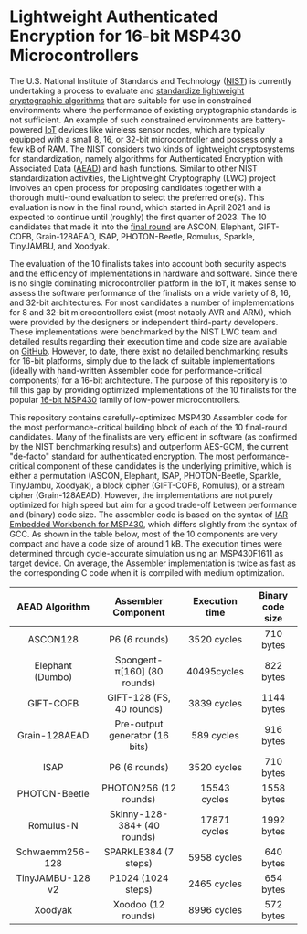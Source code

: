 # Lightweight Authenticated Encryption for 16-bit MSP430 Microcontrollers

The U.S. National Institute of Standards and Technology ([NIST](https://www.nist.gov)) is currently undertaking a process to evaluate and [standardize lightweight cryptographic algorithms](https://csrc.nist.gov/Projects/lightweight-cryptography) that are suitable for use in constrained environments where the performance of existing cryptographic standards is not sufficient. An example of such constrained environments are battery-powered [IoT](https://en.wikipedia.org/wiki/Internet_of_things) devices like wireless sensor nodes, which are typically equipped with a small 8, 16, or 32-bit microcontroller and possess only a few kB of RAM. The NIST considers two kinds of lightweight cryptosystems for standardization, namely algorithms for Authenticated Encryption with Associated Data ([AEAD](https://en.wikipedia.org/wiki/Authenticated_encryption)) and hash functions. Similar to other NIST standardization activities, the Lightweight Cryptography (LWC) project involves an open process for proposing candidates together with a thorough multi-round evaluation to select the preferred one(s). This evaluation is now in the final round, which started in April 2021 and is expected to continue until (roughly) the first quarter of 2023. The 10 candidates that made it into the [final round](https://csrc.nist.gov/News/2021/lightweight-crypto-finalists-announced) are ASCON, Elephant, GIFT-COFB, Grain-128AEAD, ISAP, PHOTON-Beetle, Romulus, Sparkle, TinyJAMBU, and Xoodyak.

The evaluation of the 10 finalists takes into account both security aspects and the efficiency of implementations in hardware and software. Since there is no single dominating microcontroller platform in the IoT, it makes sense to assess the software performance of the finalists on a wide variety of 8, 16, and 32-bit architectures. For most candidates a number of implementations for 8 and 32-bit microcontrollers exist (most notably AVR and ARM), which were provided by the designers or independent third-party developers. These implementations were benchmarked by the NIST LWC team and detailed results regarding their execution time and code size are available on [GitHub](https://github.com/usnistgov/Lightweight-Cryptography-Benchmarking). However, to date, there exist no detailed benchmarking results for 16-bit platforms, simply due to the lack of suitable implementations (ideally with hand-written Assembler code for performance-critical components) for a 16-bit architecture. The purpose of this repository is to fill this gap by providing optimized implementations of the 10 finalists for the popular [16-bit MSP430](https://en.wikipedia.org/wiki/TI_MSP430) family of low-power microcontrollers.

This repository contains carefully-optimized MSP430 Assembler code for the most performance-critical building block of each of the 10 final-round candidates. Many of the finalists are very efficient in software (as confirmed by the NIST benchmarking results) and outperform AES-GCM, the current "de-facto" standard for authenticated encryption. The most performance-critical component of these candidates is the underlying primitive, which is either a permutation (ASCON, Elephant, ISAP, PHOTON-Beetle, Sparkle, TinyJambu, Xoodyak), a block cipher (GIFT-COFB, Romulus), or a stream cipher (Grain-128AEAD). However, the implementations are not purely optimized for high speed but aim for a good trade-off between performance and (binary) code size. The assembler code is based on the syntax of [IAR Embedded Workbench for MSP430](https://www.iar.com/products/architectures/iar-embedded-workbench-for-msp430/), which differs slightly from the syntax of GCC. As shown in the table below, most of the 10 components are very compact and have a code size of around 1 kB. The execution times were determined through cycle-accurate simulation using an MSP430F1611 as target device. On average, the Assembler implementation is twice as fast as the corresponding C code when it is compiled with medium optimization.

| AEAD Algorithm   | Assembler Component            | Execution time | Binary code size |
| :--------------: | :----------------------------: | :------------: | :--------------: |
| ASCON128         | P6 (6 rounds)                  | 3520 cycles    | 710 bytes        |
| Elephant (Dumbo) | Spongent-π[160] (80 rounds)    | 40495cycles    | 822 bytes        |
| GIFT-COFB        | GIFT-128 (FS, 40 rounds)       | 3839 cycles    | 1144 bytes       |
| Grain-128AEAD    | Pre-output generator (16 bits) | 589 cycles     | 916 bytes        |
| ISAP             | P6 (6 rounds)                  | 3520 cycles    | 710 bytes        |
| PHOTON-Beetle    | PHOTON256 (12 rounds)          | 15543 cycles   | 1558 bytes       | 
| Romulus-N        | Skinny-128-384+ (40 rounds)    | 17871 cycles   | 1992 bytes       |
| Schwaemm256-128  | SPARKLE384 (7 steps)           | 5958 cycles    | 640 bytes        |
| TinyJAMBU-128 v2 | P1024 (1024 steps)             | 2465 cycles    | 654 bytes        |
| Xoodyak          | Xoodoo (12 rounds)             | 8996 cycles    | 572 bytes        |
